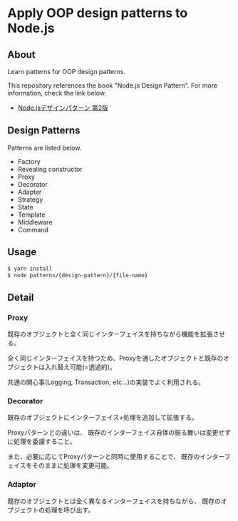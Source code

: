 # Apply OOP design patterns to Node.js

## About

Learn patterns for OOP design patterns.

This repository references the book "Node.js Design Pattern". 
For more information, check the link below.

* [Node.jsデザインパターン 第2版](https://www.oreilly.co.jp/books/9784873118734/)

## Design Patterns

Patterns are listed below.

* Factory
* Revealing constructor
* Proxy
* Decorator
* Adapter
* Strategy
* State
* Template
* Middleware
* Command

## Usage

```bash
$ yarn install
$ node patterns/{design-pattern}/{file-name}
```

## Detail

### Proxy

既存のオブジェクトと全く同じインターフェイスを持ちながら機能を拡張させる。

全く同じインターフェイスを持つため、Proxyを通したオブジェクトと既存のオブジェクトは入れ替え可能(=透過的)。

共通の関心事(Logging, Transaction, etc...)の実装でよく利用される。

### Decorator

既存のオブジェクトにインターフェイス+処理を追加して拡張する。

Proxyパターンとの違いは、
既存のインターフェイス自体の振る舞いは変更せずに処理を委譲すること。

また、必要に応じてProxyパターンと同時に使用することで、
既存のインターフェイスをそのままに処理を変更可能。

### Adaptor

既存のオブジェクトとは全く異なるインターフェイスを持ちながら、
既存のオブジェクトの処理を呼び出す。
